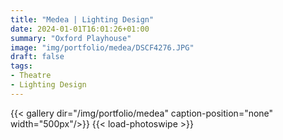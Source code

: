 ```yaml
---
title: "Medea | Lighting Design"
date: 2024-01-01T16:01:26+01:00
summary: "Oxford Playhouse"
image: "img/portfolio/medea/DSCF4276.JPG"
draft: false
tags:
- Theatre
- Lighting Design
---
```


{{< gallery dir="/img/portfolio/medea"  caption-position="none" width="500px"/>}}
 {{< load-photoswipe >}}


